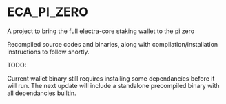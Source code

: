 # ECA_PI_ZERO
A project to bring the full electra-core staking wallet to the pi zero


Recompiled source codes and binaries, along with compilation/installation instructions to follow shortly.


TODO:

Current wallet binary still requires installing some dependancies before it will run.
The next update will include a standalone precompiled binary with all dependancies builtin.
